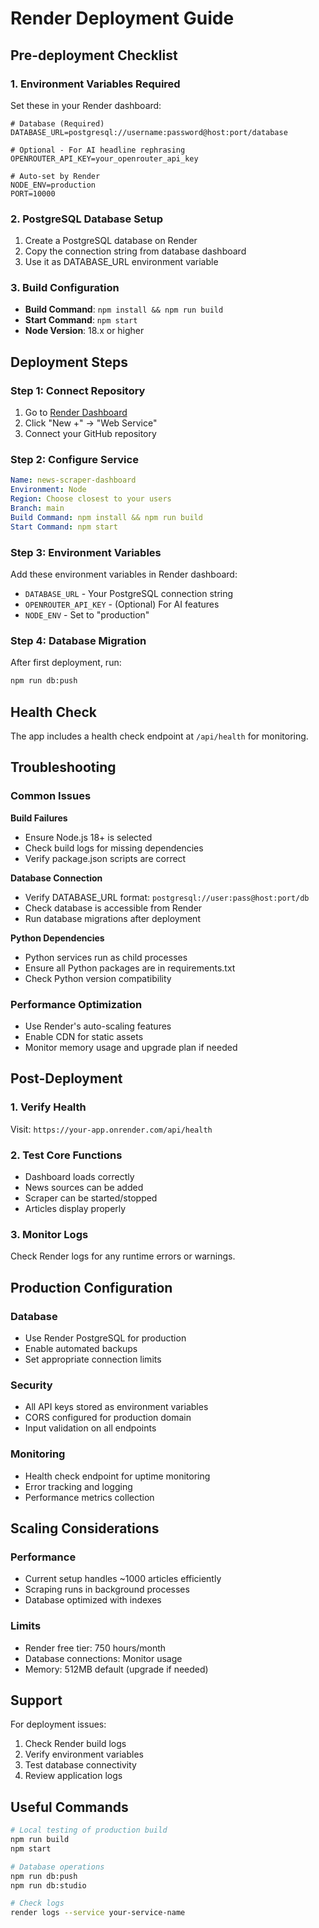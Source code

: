 # Render Deployment Guide

## Pre-deployment Checklist

### 1. Environment Variables Required
Set these in your Render dashboard:

```env
# Database (Required)
DATABASE_URL=postgresql://username:password@host:port/database

# Optional - For AI headline rephrasing
OPENROUTER_API_KEY=your_openrouter_api_key

# Auto-set by Render
NODE_ENV=production
PORT=10000
```

### 2. PostgreSQL Database Setup
1. Create a PostgreSQL database on Render
2. Copy the connection string from database dashboard
3. Use it as DATABASE_URL environment variable

### 3. Build Configuration
- **Build Command**: `npm install && npm run build`
- **Start Command**: `npm start`
- **Node Version**: 18.x or higher

## Deployment Steps

### Step 1: Connect Repository
1. Go to [Render Dashboard](https://dashboard.render.com)
2. Click "New +" → "Web Service"
3. Connect your GitHub repository

### Step 2: Configure Service
```yaml
Name: news-scraper-dashboard
Environment: Node
Region: Choose closest to your users
Branch: main
Build Command: npm install && npm run build
Start Command: npm start
```

### Step 3: Environment Variables
Add these environment variables in Render dashboard:
- `DATABASE_URL` - Your PostgreSQL connection string
- `OPENROUTER_API_KEY` - (Optional) For AI features
- `NODE_ENV` - Set to "production"

### Step 4: Database Migration
After first deployment, run:
```bash
npm run db:push
```

## Health Check
The app includes a health check endpoint at `/api/health` for monitoring.

## Troubleshooting

### Common Issues

**Build Failures**
- Ensure Node.js 18+ is selected
- Check build logs for missing dependencies
- Verify package.json scripts are correct

**Database Connection**
- Verify DATABASE_URL format: `postgresql://user:pass@host:port/db`
- Check database is accessible from Render
- Run database migrations after deployment

**Python Dependencies**
- Python services run as child processes
- Ensure all Python packages are in requirements.txt
- Check Python version compatibility

### Performance Optimization
- Use Render's auto-scaling features
- Enable CDN for static assets
- Monitor memory usage and upgrade plan if needed

## Post-Deployment

### 1. Verify Health
Visit: `https://your-app.onrender.com/api/health`

### 2. Test Core Functions
- Dashboard loads correctly
- News sources can be added
- Scraper can be started/stopped
- Articles display properly

### 3. Monitor Logs
Check Render logs for any runtime errors or warnings.

## Production Configuration

### Database
- Use Render PostgreSQL for production
- Enable automated backups
- Set appropriate connection limits

### Security
- All API keys stored as environment variables
- CORS configured for production domain
- Input validation on all endpoints

### Monitoring
- Health check endpoint for uptime monitoring
- Error tracking and logging
- Performance metrics collection

## Scaling Considerations

### Performance
- Current setup handles ~1000 articles efficiently
- Scraping runs in background processes
- Database optimized with indexes

### Limits
- Render free tier: 750 hours/month
- Database connections: Monitor usage
- Memory: 512MB default (upgrade if needed)

## Support

For deployment issues:
1. Check Render build logs
2. Verify environment variables
3. Test database connectivity
4. Review application logs

## Useful Commands

```bash
# Local testing of production build
npm run build
npm start

# Database operations
npm run db:push
npm run db:studio

# Check logs
render logs --service your-service-name
```